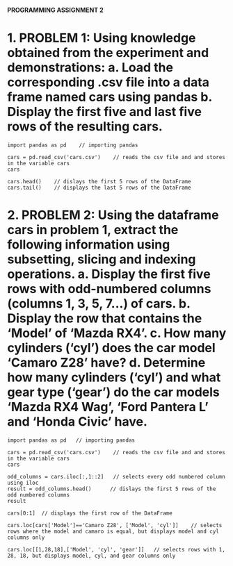 **************PROGRAMMING ASSIGNMENT 2**************
# 1. PROBLEM 1: Using knowledge obtained from the experiment and demonstrations: a. Load the corresponding .csv file into a data frame named cars using pandas b. Display the first five and last five rows of the resulting cars.

    import pandas as pd    // importing pandas
    
    cars = pd.read_csv('cars.csv')    // reads the csv file and and stores in the variable cars
    cars
    
    cars.head()    // dislays the first 5 rows of the DataFrame
    cars.tail()    // displays the last 5 rows of the DataFrame


# 2. PROBLEM 2: Using the dataframe cars in problem 1, extract the following information using subsetting, slicing and indexing operations. a. Display the first five rows with odd-numbered columns (columns 1, 3, 5, 7...) of cars. b. Display the row that contains the ‘Model’ of ‘Mazda RX4’. c. How many cylinders (‘cyl’) does the car model ‘Camaro Z28’ have? d. Determine how many cylinders (‘cyl’) and what gear type (‘gear’) do the car models ‘Mazda RX4 Wag’, ‘Ford Pantera L’ and ‘Honda Civic’ have.
    
    import pandas as pd   // importing pandas
    
    cars = pd.read_csv('cars.csv')    // reads the csv file and and stores in the variable cars
    cars
    
    odd_columns = cars.iloc[:,1::2]   // selects every odd numbered column using iloc
    result = odd_columns.head()      // dislays the first 5 rows of the odd numbered columns
    result
    
    cars[0:1]  // displays the first row of the DataFrame
    
    cars.loc[cars['Model']=='Camaro Z28', ['Model', 'cyl']]    // selects rows where the model and camaro is equal, but displays model and cyl columns only
    
    cars.loc[[1,28,18],['Model', 'cyl', 'gear']]   // selects rows with 1, 28, 18, but displays model, cyl, and gear columns only
